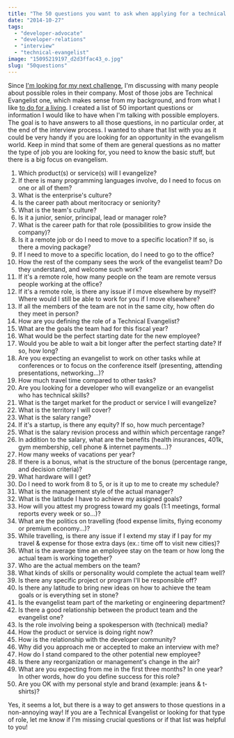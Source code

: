 ```yaml
---
title: "The 50 questions you want to ask when applying for a technical evangelist role"
date: "2014-10-27"
tags: 
  - "developer-advocate"
  - "developer-relations"
  - "interview"
  - "technical-evangelist"
image: "15095219197_d2d3ffac43_o.jpg"
slug: "50questions"
---
```


Since [I'm looking for my next challenge](http://fred.dev/im-leaving-mozilla-looking-for-a-new-challenge/ "I’m leaving Mozilla, looking for a new challenge"), I'm discussing with many people about possible roles in their company. Most of those jobs are Technical Evangelist one, which makes sense from my background, and from what I like [to do for a living](https://www.linkedin.com/in/fredericharper "Frédéric Harper's LinkedIn profile"). I created a list of 50 important questions or information I would like to have when I'm talking with possible employers. The goal is to have answers to all those questions, in no particular order, at the end of the interview process. I wanted to share that list with you as it could be very handy if you are looking for an opportunity in the evangelism world. Keep in mind that some of them are general questions as no matter the type of job you are looking for, you need to know the basic stuff, but there is a big focus on evangelism.

1. Which product(s) or service(s) will I evangelize?
2. If there is many programming languages involve, do I need to focus on one or all of them?
3. What is the enterprise's culture?
4. Is the career path about meritocracy or seniority?
5. What is the team's culture?
6. Is it a junior, senior, principal, lead or manager role?
7. What is the career path for that role (possibilities to grow inside the company)?
8. Is it a remote job or do I need to move to a specific location? If so, is there a moving package?
9. If I need to move to a specific location, do I need to go to the office?
10. How the rest of the company sees the work of the evangelist team? Do they understand, and welcome such work?
11. If it's a remote role, how many people on the team are remote versus people working at the office?
12. If it's a remote role, is there any issue if I move elsewhere by myself? Where would I still be able to work for you if I move elsewhere?
13. If all the members of the team are not in the same city, how often do they meet in person?
14. How are you defining the role of a Technical Evangelist?
15. What are the goals the team had for this fiscal year?
16. What would be the perfect starting date for the new employee?
17. Would you be able to wait a bit longer after the perfect starting date? If so, how long?
18. Are you expecting an evangelist to work on other tasks while at conferences or to focus on the conference itself (presenting, attending presentations, networking...)?
19. How much travel time compared to other tasks?
20. Are you looking for a developer who will evangelize or an evangelist who has technical skills?
21. What is the target market for the product or service I will evangelize?
22. What is the territory I will cover?
23. What is the salary range?
24. If it's a startup, is there any equity? If so, how much percentage?
25. What is the salary revision process and within which percentage range?
26. In addition to the salary, what are the benefits (health insurances, 401k, gym membership, cell phone & internet payments...)?
27. How many weeks of vacations per year?
28. If there is a bonus, what is the structure of the bonus (percentage range, and decision criteria)?
29. What hardware will I get?
30. Do I need to work from 8 to 5, or is it up to me to create my schedule?
31. What is the management style of the actual manager?
32. What is the latitude I have to achieve my assigned goals?
33. How will you attest my progress toward my goals (1:1 meetings, formal reports every week or so...)?
34. What are the politics on travelling (food expense limits, flying economy or premium economy...)?
35. While travelling, is there any issue if I extend my stay if I pay for my travel & expense for those extra days (ex.: time off to visit new cities)?
36. What is the average time an employee stay on the team or how long the actual team is working together?
37. Who are the actual members on the team?
38. What kinds of skills or personality would complete the actual team well?
39. Is there any specific project or program I'll be responsible off?
40. Is there any latitude to bring new ideas on how to achieve the team goals or is everything set in stone?
41. Is the evangelist team part of the marketing or engineering department?
42. Is there a good relationship between the product team and the evangelist one?
43. Is the role involving being a spokesperson with (technical) media?
44. How the product or service is doing right now?
45. How is the relationship with the developer community?
46. Why did you approach me or accepted to make an interview with me?
47. How do I stand compared to the other potential new employee?
48. Is there any reorganization or management's change in the air?
49. What are you expecting from me in the first three months? In one year? In other words, how do you define success for this role?
50. Are you OK with my personal style and brand (example: jeans & t-shirts)?

Yes, it seems a lot, but there is a way to get answers to those questions in a non-annoying way! If you are a Technical Evangelist or looking for that type of role, let me know if I'm missing crucial questions or if that list was helpful to you!

